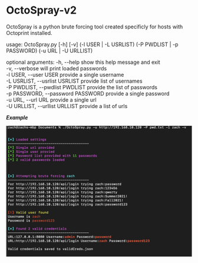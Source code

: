 # OctoSpray-v2
OctoSpray is a python brute forcing tool created specificly for hosts with Octoprint installed.


usage: OctoSpray.py [-h] [-v] (-l USER | -L USRLIST) (-P PWDLIST | -p PASSWORD) (-u URL | -U URLLIST)

optional arguments: 
    -h, --help            show this help message and exit  
    -v, --verbose         will print loaded passwords  
    -l USER, --user USER  provide a single username  
    -L USRLIST, --usrlist USRLIST  provide list of usernames  
    -P PWDLIST, --pwdlist PWDLIST  provide the list of passwords  
    -p PASSWORD, --password PASSWORD  provide a single password  
    -u URL, --url URL     provide a single url  
    -U URLLIST, --urllist URLLIST  provide a list of urls  
  
***Example***
  
![alt text](https://github.com/zcrosman/OctoSpray-v2/blob/7b9ece5f86f436cd28d4998c0dfebf041ba6a4fc/Example%20usage.png)

